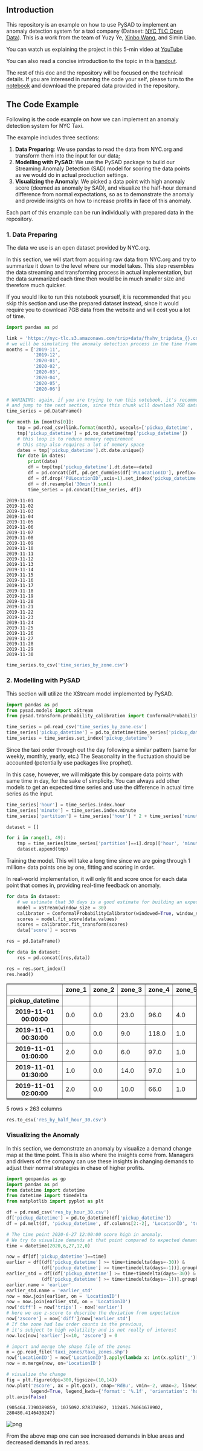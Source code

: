 ## Introduction
This repository is an example on how to use PySAD to implement an anomaly detection system for a taxi company (Dataset: [NYC TLC Open Data](https://www1.nyc.gov/site/tlc/about/tlc-trip-record-data.page)). This is a work from the team of Yuzy Ye, [Xinbo Wang](https://github.com/xinbo-hubert-wang), and Simin Liao.

You can watch us explaining the project in this 5-min video at [YouTube](https://youtu.be/Wahh8MlUUpI)

You can also read a concise introduction to the topic in this [handout](https://github.com/xinbo-hubert-wang/PySAD-Anomaly-Detection-for-NYC-Taxi/blob/main/handout.pdf).

The rest of this doc and the repository will be focused on the technical details. If you are interesed in running the code your self, please turn to the [notebook](https://github.com/xinbo-hubert-wang/PySAD-Anomaly-Detection-for-NYC-Taxi/blob/main/PySAD-Anomaly-Detection-for-NYC-Taxi.ipynb) and download the prepared data provided in the repository.

## The Code Example

Following is the code example on how we can implement an anomaly detection system for NYC Taxi. 

The example includes three sections:
1. **Data Preparing**: We use pandas to read the data from NYC.org and transform them into the input for our data;
2. **Modelling with PySAD**: We use the PySAD package to build our Streaming Anomaly Detection (SAD) model for scoring the data points as we would do in actual production settings.
3. **Visualizing the Anomaly**: We picked a data point with high anomaly score (deemed as anomaly by SAD), and visualize the half-hour demand difference from normal expectations, so as to demonstrate the anomaly and provide insights on how to increase profits in face of this anomaly.

Each part of this erxample can be run individually with prepared data in the repository.

### 1. Data Preparing
The data we use is an open dataset provided by NYC.org.

In this section, we will start from acquiring raw data from NYC.org and try to summarize it down to the level where our model takes. This step resembles the data streaming and transforming process in actual implementation, but the data summarized each time then would be in much smaller size and therefore much quicker.

If you would like to run this notebook yourself, it is recommended that you skip this section and use the prepared dataset instead, since it would require you to download 7GB data from the website and will cost you a lot of time.


```python
import pandas as pd
```


```python
link = 'https://nyc-tlc.s3.amazonaws.com/trip+data/fhvhv_tripdata_{}.csv'
# we will be simulating the anomaly detection process in the time frame from 2019-11 to 2020-06
months = ['2019-11',
          '2019-12',
          '2020-01',
          '2020-02',
          '2020-03',
          '2020-04',
          '2020-05',
          '2020-06']
```


```python
# WARINING: again, if you are trying to run this notebook, it's recommended that you skip this
# and jump to the next section, since this chunk will download 7GB data and cost you a lot of time.
time_series = pd.DataFrame()

for month in [months[0]]:
    tmp = pd.read_csv(link.format(month), usecols=['pickup_datetime', 'PULocationID'])
    tmp['pickup_datetime'] = pd.to_datetime(tmp['pickup_datetime'])
    # this loop is to reduce memory requirement
    # this step also requires a lot of memory space
    dates = tmp['pickup_datetime'].dt.date.unique()
    for date in dates:
        print(date)
        df = tmp[tmp['pickup_datetime'].dt.date==date]
        df = pd.concat([df, pd.get_dummies(df['PULocationID'], prefix='zone')], axis=1)
        df = df.drop('PULocationID',axis=1).set_index('pickup_datetime')
        df = df.resample('30min').sum()
        time_series = pd.concat([time_series, df])
```

    2019-11-01
    2019-11-02
    2019-11-03
    2019-11-04
    2019-11-05
    2019-11-06
    2019-11-07
    2019-11-08
    2019-11-09
    2019-11-10
    2019-11-11
    2019-11-12
    2019-11-13
    2019-11-14
    2019-11-15
    2019-11-16
    2019-11-17
    2019-11-18
    2019-11-19
    2019-11-20
    2019-11-21
    2019-11-22
    2019-11-23
    2019-11-24
    2019-11-25
    2019-11-26
    2019-11-27
    2019-11-28
    2019-11-29
    2019-11-30
    


```python
time_series.to_csv('time_series_by_zone.csv')
```

### 2. Modelling with PySAD
This section will utilize the XStream model implemented by PySAD.


```python
import pandas as pd
from pysad.models import xStream
from pysad.transform.probability_calibration import ConformalProbabilityCalibrator
```


```python
time_series = pd.read_csv('time_series_by_zone.csv')
time_series['pickup_datetime'] = pd.to_datetime(time_series['pickup_datetime'])
time_series = time_series.set_index('pickup_datetime')
```

Since the taxi order through out the day following a similar pattern (same for weekly, monthly, yearly, etc.) The Seasonality in the fluctuation should be accounted (potentially use packages like prophet). 

In this case, however, we will mitigate this by compare data points with same time in day, for the sake of simplicity. You can always add other models to get an expected time series and use the difference in actual time series as the input.


```python
time_series['hour'] = time_series.index.hour
time_series['minute'] = time_series.index.minute
time_series['partition'] = time_series['hour'] * 2 + time_series['minute'] / 30 + 1

dataset = []

for i in range(1, 49):
    tmp = time_series[time_series['partition']==i].drop(['hour', 'minute', 'partition'], axis=1)
    dataset.append(tmp)
```

Training the model. This will take a long time since we are going through 1 million+ data points one by one, fitting and scoring in order.

In real-world implementation, it will only fit and score once for each data point that comes in, providing real-time feedback on anomaly.


```python
for data in dataset:
    # we estimate that 30 days is a good estimate for building an expectation on demands
    model = xStream(window_size = 30)
    calibrator = ConformalProbabilityCalibrator(windowed=True, window_size=30)
    scores = model.fit_score(data.values)
    scores = calibrator.fit_transform(scores)
    data['score'] = scores
```


```python
res = pd.DataFrame()

for data in dataset:
    res = pd.concat([res,data])
```


```python
res = res.sort_index()
res.head()
```




<div>
<style scoped>
    .dataframe tbody tr th:only-of-type {
        vertical-align: middle;
    }

    .dataframe tbody tr th {
        vertical-align: top;
    }

    .dataframe thead th {
        text-align: right;
    }
</style>
<table border="1" class="dataframe">
  <thead>
    <tr style="text-align: right;">
      <th></th>
      <th>zone_1</th>
      <th>zone_2</th>
      <th>zone_3</th>
      <th>zone_4</th>
      <th>zone_5</th>
      <th>zone_6</th>
      <th>zone_7</th>
      <th>zone_8</th>
      <th>zone_9</th>
      <th>zone_10</th>
      <th>...</th>
      <th>zone_259</th>
      <th>zone_260</th>
      <th>zone_261</th>
      <th>zone_262</th>
      <th>zone_263</th>
      <th>zone_265</th>
      <th>zone_110</th>
      <th>zone_105</th>
      <th>zone_199</th>
      <th>score</th>
    </tr>
    <tr>
      <th>pickup_datetime</th>
      <th></th>
      <th></th>
      <th></th>
      <th></th>
      <th></th>
      <th></th>
      <th></th>
      <th></th>
      <th></th>
      <th></th>
      <th></th>
      <th></th>
      <th></th>
      <th></th>
      <th></th>
      <th></th>
      <th></th>
      <th></th>
      <th></th>
      <th></th>
      <th></th>
    </tr>
  </thead>
  <tbody>
    <tr>
      <th>2019-11-01 00:00:00</th>
      <td>0.0</td>
      <td>0.0</td>
      <td>23.0</td>
      <td>96.0</td>
      <td>4.0</td>
      <td>16.0</td>
      <td>228.0</td>
      <td>0.0</td>
      <td>10.0</td>
      <td>27.0</td>
      <td>...</td>
      <td>42.0</td>
      <td>61.0</td>
      <td>71.0</td>
      <td>27.0</td>
      <td>105.0</td>
      <td>1.0</td>
      <td>NaN</td>
      <td>NaN</td>
      <td>NaN</td>
      <td>0.0</td>
    </tr>
    <tr>
      <th>2019-11-01 00:30:00</th>
      <td>0.0</td>
      <td>0.0</td>
      <td>9.0</td>
      <td>118.0</td>
      <td>1.0</td>
      <td>6.0</td>
      <td>207.0</td>
      <td>0.0</td>
      <td>20.0</td>
      <td>18.0</td>
      <td>...</td>
      <td>31.0</td>
      <td>39.0</td>
      <td>51.0</td>
      <td>18.0</td>
      <td>60.0</td>
      <td>1.0</td>
      <td>NaN</td>
      <td>NaN</td>
      <td>NaN</td>
      <td>0.0</td>
    </tr>
    <tr>
      <th>2019-11-01 01:00:00</th>
      <td>2.0</td>
      <td>0.0</td>
      <td>6.0</td>
      <td>97.0</td>
      <td>1.0</td>
      <td>4.0</td>
      <td>162.0</td>
      <td>0.0</td>
      <td>9.0</td>
      <td>15.0</td>
      <td>...</td>
      <td>40.0</td>
      <td>39.0</td>
      <td>32.0</td>
      <td>20.0</td>
      <td>74.0</td>
      <td>1.0</td>
      <td>NaN</td>
      <td>NaN</td>
      <td>NaN</td>
      <td>0.0</td>
    </tr>
    <tr>
      <th>2019-11-01 01:30:00</th>
      <td>1.0</td>
      <td>0.0</td>
      <td>14.0</td>
      <td>97.0</td>
      <td>1.0</td>
      <td>4.0</td>
      <td>172.0</td>
      <td>0.0</td>
      <td>13.0</td>
      <td>10.0</td>
      <td>...</td>
      <td>30.0</td>
      <td>45.0</td>
      <td>41.0</td>
      <td>14.0</td>
      <td>43.0</td>
      <td>2.0</td>
      <td>NaN</td>
      <td>NaN</td>
      <td>NaN</td>
      <td>0.0</td>
    </tr>
    <tr>
      <th>2019-11-01 02:00:00</th>
      <td>2.0</td>
      <td>0.0</td>
      <td>10.0</td>
      <td>66.0</td>
      <td>1.0</td>
      <td>2.0</td>
      <td>121.0</td>
      <td>1.0</td>
      <td>32.0</td>
      <td>13.0</td>
      <td>...</td>
      <td>17.0</td>
      <td>48.0</td>
      <td>19.0</td>
      <td>10.0</td>
      <td>41.0</td>
      <td>0.0</td>
      <td>NaN</td>
      <td>NaN</td>
      <td>NaN</td>
      <td>0.0</td>
    </tr>
  </tbody>
</table>
<p>5 rows × 263 columns</p>
</div>




```python
res.to_csv('res_by_half_hour_30.csv')
```

### Visualizing the Anomaly
In this section, we demonstrate an anomaly by visualize a demand change map at the time point. This is also where the insights come from. Managers and drivers of the company can use these insights in changing demands to adjust their normal strategies in chase of higher profits.


```python
import geopandas as gp
import pandas as pd
from datetime import datetime
from datetime import timedelta
from matplotlib import pyplot as plt
```


```python
df = pd.read_csv('res_by_hour_30.csv')
df['pickup_datetime'] = pd.to_datetime(df['pickup_datetime'])
df = pd.melt(df, 'pickup_datetime', df.columns[2:-2], 'LocationID', 'trips').fillna(0)

# The time point 2020-6-27 12:00:00 score high in anomaly.
# We try to visualize demands at that point compared to expected demands from previous 30 days 
time = datetime(2020,6,27,12,0)

now = df[df['pickup_datetime']==time]
earlier = df[(df['pickup_datetime'] >= time+timedelta(days=-30)) & 
             (df['pickup_datetime'] >= time+timedelta(days=-1))].groupby('LocationID')['trips'].mean()
earlier_std = df[(df['pickup_datetime'] >= time+timedelta(days=-30)) & 
             (df['pickup_datetime'] >= time+timedelta(days=-1))].groupby('LocationID')['trips'].std()
earlier.name = 'earlier'
earlier_std.name = 'earlier_std'
now = now.join(earlier, on = 'LocationID')
now = now.join(earlier_std, on = 'LocationID')
now['diff'] = now['trips'] - now['earlier']
# here we use z-score to describe the deviation from expectation
now['zscore'] = now['diff']/now['earlier_std']
# If the zone had low order counts in the previous, 
# it's subject to high volatility and is not really of interest
now.loc[now['earlier']<=10, 'zscore'] = 0
```


```python
# import and merge the shape file of the zones
m = gp.read_file('taxi_zones/taxi_zones.shp')
now['LocationID'] = now['LocationID'].apply(lambda x: int(x.split('_')[1]))
now = m.merge(now, on='LocationID')
```


```python
# visualize the change
fig = plt.figure(dpi=300,figsize=(10,14))
now.plot('zscore', ax = plt.gca(), cmap='RdBu', vmin=-2, vmax=2, linewidth=0.1, edgecolor='grey',
         legend=True, legend_kwds={'format': '%.1f', 'orientation': 'horizontal'})
plt.axis(False)
```




    (905464.7390389859, 1075092.878374982, 112485.76061678902, 280480.4146430247)




    
![png](output_20_1.png)
    


From the above map one can see increased demands in blue areas and decreased demands in red areas. 
